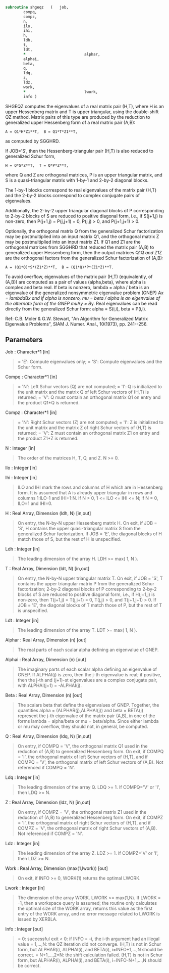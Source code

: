```fortran
subroutine shgeqz	(	job,
		compq,
		compz,
		n,
		ilo,
		ihi,
		h,
		ldh,
		t,
		ldt,
		*                          alphar,
		alphai,
		beta,
		q,
		ldq,
		z,
		ldz,
		work,
		*                          lwork,
		info )
```

 SHGEQZ computes the eigenvalues of a real matrix pair (H,T),
 where H is an upper Hessenberg matrix and T is upper triangular,
 using the double-shift QZ method.
 Matrix pairs of this type are produced by the reduction to
 generalized upper Hessenberg form of a real matrix pair (A,B):

    A = Q1*H*Z1**T,  B = Q1*T*Z1**T,

 as computed by SGGHRD.

 If JOB='S', then the Hessenberg-triangular pair (H,T) is
 also reduced to generalized Schur form,

    H = Q*S*Z**T,  T = Q*P*Z**T,

 where Q and Z are orthogonal matrices, P is an upper triangular
 matrix, and S is a quasi-triangular matrix with 1-by-1 and 2-by-2
 diagonal blocks.

 The 1-by-1 blocks correspond to real eigenvalues of the matrix pair
 (H,T) and the 2-by-2 blocks correspond to complex conjugate pairs of
 eigenvalues.

 Additionally, the 2-by-2 upper triangular diagonal blocks of P
 corresponding to 2-by-2 blocks of S are reduced to positive diagonal
 form, i.e., if S(j+1,j) is non-zero, then P(j+1,j) = P(j,j+1) = 0,
 P(j,j) > 0, and P(j+1,j+1) > 0.

 Optionally, the orthogonal matrix Q from the generalized Schur
 factorization may be postmultiplied into an input matrix Q1, and the
 orthogonal matrix Z may be postmultiplied into an input matrix Z1.
 If Q1 and Z1 are the orthogonal matrices from SGGHRD that reduced
 the matrix pair (A,B) to generalized upper Hessenberg form, then the
 output matrices Q1*Q and Z1*Z are the orthogonal factors from the
 generalized Schur factorization of (A,B):

    A = (Q1*Q)*S*(Z1*Z)**T,  B = (Q1*Q)*P*(Z1*Z)**T.

 To avoid overflow, eigenvalues of the matrix pair (H,T) (equivalently,
 of (A,B)) are computed as a pair of values (alpha,beta), where alpha is
 complex and beta real.
 If beta is nonzero, lambda = alpha / beta is an eigenvalue of the
 generalized nonsymmetric eigenvalue problem (GNEP)
    A*x = lambda*B*x
 and if alpha is nonzero, mu = beta / alpha is an eigenvalue of the
 alternate form of the GNEP
    mu*A*y = B*y.
 Real eigenvalues can be read directly from the generalized Schur
 form:
   alpha = S(i,i), beta = P(i,i).

 Ref: C.B. Moler & G.W. Stewart, "An Algorithm for Generalized Matrix
      Eigenvalue Problems", SIAM J. Numer. Anal., 10(1973),
      pp. 241--256.

## Parameters
Job : Character*1 [in]
> = 'E': Compute eigenvalues only;
> = 'S': Compute eigenvalues and the Schur form.

Compq : Character*1 [in]
> = 'N': Left Schur vectors (Q) are not computed;
> = 'I': Q is initialized to the unit matrix and the matrix Q
> of left Schur vectors of (H,T) is returned;
> = 'V': Q must contain an orthogonal matrix Q1 on entry and
> the product Q1*Q is returned.

Compz : Character*1 [in]
> = 'N': Right Schur vectors (Z) are not computed;
> = 'I': Z is initialized to the unit matrix and the matrix Z
> of right Schur vectors of (H,T) is returned;
> = 'V': Z must contain an orthogonal matrix Z1 on entry and
> the product Z1*Z is returned.

N : Integer [in]
> The order of the matrices H, T, Q, and Z.  N >= 0.

Ilo : Integer [in]

Ihi : Integer [in]
> ILO and IHI mark the rows and columns of H which are in
> Hessenberg form.  It is assumed that A is already upper
> triangular in rows and columns 1:ILO-1 and IHI+1:N.
> If N > 0, 1 <= ILO <= IHI <= N; if N = 0, ILO=1 and IHI=0.

H : Real Array, Dimension (ldh, N) [in,out]
> On entry, the N-by-N upper Hessenberg matrix H.
> On exit, if JOB = 'S', H contains the upper quasi-triangular
> matrix S from the generalized Schur factorization.
> If JOB = 'E', the diagonal blocks of H match those of S, but
> the rest of H is unspecified.

Ldh : Integer [in]
> The leading dimension of the array H.  LDH >= max( 1, N ).

T : Real Array, Dimension (ldt, N) [in,out]
> On entry, the N-by-N upper triangular matrix T.
> On exit, if JOB = 'S', T contains the upper triangular
> matrix P from the generalized Schur factorization;
> 2-by-2 diagonal blocks of P corresponding to 2-by-2 blocks of S
> are reduced to positive diagonal form, i.e., if H(j+1,j) is
> non-zero, then T(j+1,j) = T(j,j+1) = 0, T(j,j) > 0, and
> T(j+1,j+1) > 0.
> If JOB = 'E', the diagonal blocks of T match those of P, but
> the rest of T is unspecified.

Ldt : Integer [in]
> The leading dimension of the array T.  LDT >= max( 1, N ).

Alphar : Real Array, Dimension (n) [out]
> The real parts of each scalar alpha defining an eigenvalue
> of GNEP.

Alphai : Real Array, Dimension (n) [out]
> The imaginary parts of each scalar alpha defining an
> eigenvalue of GNEP.
> If ALPHAI(j) is zero, then the j-th eigenvalue is real; if
> positive, then the j-th and (j+1)-st eigenvalues are a
> complex conjugate pair, with ALPHAI(j+1) = -ALPHAI(j).

Beta : Real Array, Dimension (n) [out]
> The scalars beta that define the eigenvalues of GNEP.
> Together, the quantities alpha = (ALPHAR(j),ALPHAI(j)) and
> beta = BETA(j) represent the j-th eigenvalue of the matrix
> pair (A,B), in one of the forms lambda = alpha/beta or
> mu = beta/alpha.  Since either lambda or mu may overflow,
> they should not, in general, be computed.

Q : Real Array, Dimension (ldq, N) [in,out]
> On entry, if COMPQ = 'V', the orthogonal matrix Q1 used in
> the reduction of (A,B) to generalized Hessenberg form.
> On exit, if COMPQ = 'I', the orthogonal matrix of left Schur
> vectors of (H,T), and if COMPQ = 'V', the orthogonal matrix
> of left Schur vectors of (A,B).
> Not referenced if COMPQ = 'N'.

Ldq : Integer [in]
> The leading dimension of the array Q.  LDQ >= 1.
> If COMPQ='V' or 'I', then LDQ >= N.

Z : Real Array, Dimension (ldz, N) [in,out]
> On entry, if COMPZ = 'V', the orthogonal matrix Z1 used in
> the reduction of (A,B) to generalized Hessenberg form.
> On exit, if COMPZ = 'I', the orthogonal matrix of
> right Schur vectors of (H,T), and if COMPZ = 'V', the
> orthogonal matrix of right Schur vectors of (A,B).
> Not referenced if COMPZ = 'N'.

Ldz : Integer [in]
> The leading dimension of the array Z.  LDZ >= 1.
> If COMPZ='V' or 'I', then LDZ >= N.

Work : Real Array, Dimension (max(1,lwork)) [out]
> On exit, if INFO >= 0, WORK(1) returns the optimal LWORK.

Lwork : Integer [in]
> The dimension of the array WORK.  LWORK >= max(1,N).
> If LWORK = -1, then a workspace query is assumed; the routine
> only calculates the optimal size of the WORK array, returns
> this value as the first entry of the WORK array, and no error
> message related to LWORK is issued by XERBLA.

Info : Integer [out]
> = 0: successful exit
> < 0: if INFO = -i, the i-th argument had an illegal value
> = 1,...,N: the QZ iteration did not converge.  (H,T) is not
> in Schur form, but ALPHAR(i), ALPHAI(i), and
> BETA(i), i=INFO+1,...,N should be correct.
> = N+1,...,2*N: the shift calculation failed.  (H,T) is not
> in Schur form, but ALPHAR(i), ALPHAI(i), and
> BETA(i), i=INFO-N+1,...,N should be correct.

